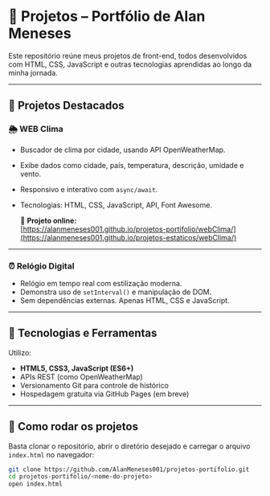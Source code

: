 # 📁 Projetos – Portfólio de Alan Meneses

Este repositório reúne meus projetos de front-end, todos desenvolvidos com HTML, CSS, JavaScript e outras tecnologias aprendidas ao longo da minha jornada.

---

## 🚀 Projetos Destacados

### 🌦️ WEB Clima
- Buscador de clima por cidade, usando API OpenWeatherMap.
- Exibe dados como cidade, país, temperatura, descrição, umidade e vento.
- Responsivo e interativo com `async/await`.
- Tecnologias: HTML, CSS, JavaScript, API, Font Awesome.

  🚀 **Projeto online:**  
[https://alanmeneses001.github.io/projetos-portifolio/webClima/](https://alanmeneses001.github.io/projetos-estaticos/webClima/)

---
### ⏰ Relógio Digital
- Relógio em tempo real com estilização moderna.
- Demonstra uso de `setInterval()` e manipulação de DOM.
- Sem dependências externas. Apenas HTML, CSS e JavaScript.

---

## 🧩 Tecnologias e Ferramentas

Utilizo:
- **HTML5, CSS3, JavaScript (ES6+)**
- APIs REST (como OpenWeatherMap)
- Versionamento Git para controle de histórico
- Hospedagem gratuita via GitHub Pages (em breve)

---

## 🧭 Como rodar os projetos

Basta clonar o repositório, abrir o diretório desejado e carregar o arquivo `index.html` no navegador:

```bash
git clone https://github.com/AlanMeneses001/projetos-portifolio.git
cd projetos-portifolio/<nome-do-projeto>
open index.html
